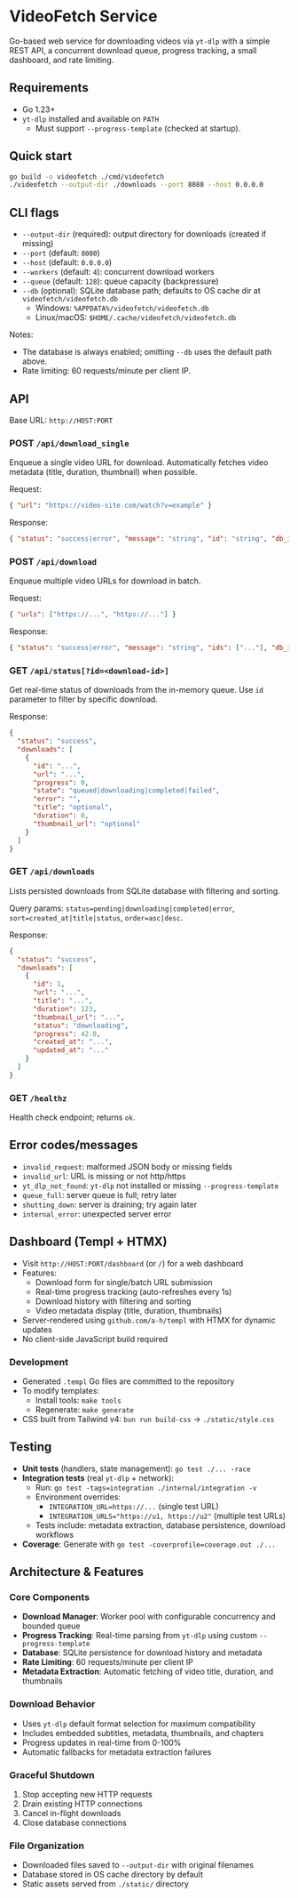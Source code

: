 # VideoFetch Service

Go-based web service for downloading videos via `yt-dlp` with a simple REST API, a concurrent download queue, progress tracking, a small dashboard, and rate limiting.

## Requirements

- Go 1.23+
- `yt-dlp` installed and available on `PATH`
  - Must support `--progress-template` (checked at startup).

## Quick start

```bash
go build -o videofetch ./cmd/videofetch
./videofetch --output-dir ./downloads --port 8080 --host 0.0.0.0

```

## CLI flags

- `--output-dir` (required): output directory for downloads (created if missing)
- `--port` (default: `8080`)
- `--host` (default: `0.0.0.0`)
- `--workers` (default: `4`): concurrent download workers
- `--queue` (default: `128`): queue capacity (backpressure)
- `--db` (optional): SQLite database path; defaults to OS cache dir at `videofetch/videofetch.db`
  - Windows: `%APPDATA%/videofetch/videofetch.db`
  - Linux/macOS: `$HOME/.cache/videofetch/videofetch.db`

Notes:

- The database is always enabled; omitting `--db` uses the default path above.
- Rate limiting: 60 requests/minute per client IP.

## API

Base URL: `http://HOST:PORT`

### POST `/api/download_single`

Enqueue a single video URL for download. Automatically fetches video metadata (title, duration, thumbnail) when possible.

Request:

```json
{ "url": "https://video-site.com/watch?v=example" }
```

Response:

```json
{ "status": "success|error", "message": "string", "id": "string", "db_id": 123 }
```

### POST `/api/download`

Enqueue multiple video URLs for download in batch.

Request:

```json
{ "urls": ["https://...", "https://..."] }
```

Response:

```json
{ "status": "success|error", "message": "string", "ids": ["..."], "db_ids": [123, 456] }
```

### GET `/api/status[?id=<download-id>]`

Get real-time status of downloads from the in-memory queue. Use `id` parameter to filter by specific download.

Response:

```json
{
  "status": "success",
  "downloads": [
    {
      "id": "...",
      "url": "...",
      "progress": 0,
      "state": "queued|downloading|completed|failed",
      "error": "",
      "title": "optional",
      "duration": 0,
      "thumbnail_url": "optional"
    }
  ]
}
```

### GET `/api/downloads`

Lists persisted downloads from SQLite database with filtering and sorting.

Query params: `status=pending|downloading|completed|error`, `sort=created_at|title|status`, `order=asc|desc`.

Response:

```json
{
  "status": "success",
  "downloads": [
    {
      "id": 1,
      "url": "...",
      "title": "...",
      "duration": 123,
      "thumbnail_url": "...",
      "status": "downloading",
      "progress": 42.0,
      "created_at": "...",
      "updated_at": "..."
    }
  ]
}
```

### GET `/healthz`

Health check endpoint; returns `ok`.

## Error codes/messages

- `invalid_request`: malformed JSON body or missing fields
- `invalid_url`: URL is missing or not http/https
- `yt_dlp_not_found`: `yt-dlp` not installed or missing `--progress-template`
- `queue_full`: server queue is full; retry later
- `shutting_down`: server is draining; try again later
- `internal_error`: unexpected server error

## Dashboard (Templ + HTMX)

- Visit `http://HOST:PORT/dashboard` (or `/`) for a web dashboard
- Features:
  - Download form for single/batch URL submission
  - Real-time progress tracking (auto-refreshes every 1s)
  - Download history with filtering and sorting
  - Video metadata display (title, duration, thumbnails)
- Server-rendered using `github.com/a-h/templ` with HTMX for dynamic updates
- No client-side JavaScript build required

### Development

- Generated `.templ` Go files are committed to the repository
- To modify templates:
  - Install tools: `make tools`
  - Regenerate: `make generate`
- CSS built from Tailwind v4: `bun run build-css` → `./static/style.css`

## Testing

- **Unit tests** (handlers, state management): `go test ./... -race`
- **Integration tests** (real `yt-dlp` + network):
  - Run: `go test -tags=integration ./internal/integration -v`
  - Environment overrides:
    - `INTEGRATION_URL=https://...` (single test URL)
    - `INTEGRATION_URLS="https://u1, https://u2"` (multiple test URLs)
  - Tests include: metadata extraction, database persistence, download workflows
- **Coverage**: Generate with `go test -coverprofile=coverage.out ./...`

## Architecture & Features

### Core Components

- **Download Manager**: Worker pool with configurable concurrency and bounded queue
- **Progress Tracking**: Real-time parsing from `yt-dlp` using custom `--progress-template`
- **Database**: SQLite persistence for download history and metadata
- **Rate Limiting**: 60 requests/minute per client IP
- **Metadata Extraction**: Automatic fetching of video title, duration, and thumbnails

### Download Behavior

- Uses `yt-dlp` default format selection for maximum compatibility
- Includes embedded subtitles, metadata, thumbnails, and chapters
- Progress updates in real-time from 0-100%
- Automatic fallbacks for metadata extraction failures

### Graceful Shutdown

1. Stop accepting new HTTP requests
2. Drain existing HTTP connections
3. Cancel in-flight downloads
4. Close database connections

### File Organization

- Downloaded files saved to `--output-dir` with original filenames
- Database stored in OS cache directory by default
- Static assets served from `./static/` directory
